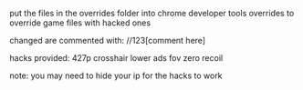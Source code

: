 put the files in the overrides folder into chrome developer tools overrides to override game files with hacked ones

changed are commented with:
//123[comment here]

hacks provided:
427p crosshair
lower ads fov
zero recoil

note: you may need to hide your ip for the hacks to work
